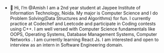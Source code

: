 - 👋 Hi, I’m @Amish
I am a 2nd year student at Jaypee Institute of Information Technology, Noida. My major is Computer Science and I do Problem Solving(Data Structures and Algorithms) for fun. I currently practice at Codechef and Leetcode and participate in Coding contests using C++. I am well versed with Computer Science fundamentals like OOPS, Operating Systems, Database Management Systems, Computer Networks . I am currently learning React Js. I am interested and open to interview as an intern in Software Engineering domain. 
